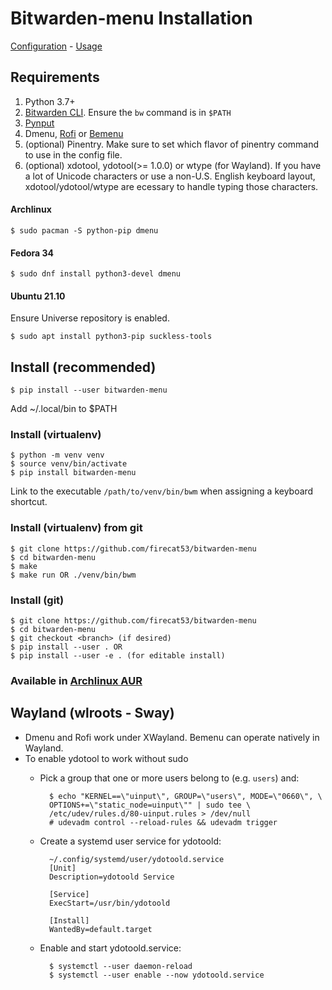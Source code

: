 # Bitwarden-menu Installation

[Configuration](configure.md) - [Usage](usage.md)

## Requirements

1. Python 3.7+
2. [Bitwarden CLI][1]. Ensure the `bw` command is in `$PATH`
3. [Pynput][2]
4. Dmenu, [Rofi][3] or [Bemenu][4]
5. (optional) Pinentry. Make sure to set which flavor of pinentry command to use
   in the config file.
6. (optional) xdotool, ydotool(>= 1.0.0) or wtype (for Wayland). If you have a
   lot of Unicode characters or use a non-U.S. English keyboard layout,
   xdotool/ydotool/wtype are ecessary to handle typing those characters.

#### Archlinux

`$ sudo pacman -S python-pip dmenu`

#### Fedora 34

`$ sudo dnf install python3-devel dmenu`

#### Ubuntu 21.10

Ensure Universe repository is enabled.

`$ sudo apt install python3-pip suckless-tools`

## Install (recommended)

`$ pip install --user bitwarden-menu`

Add ~/.local/bin to $PATH

### Install (virtualenv)

    $ python -m venv venv
    $ source venv/bin/activate
    $ pip install bitwarden-menu

Link to the executable `/path/to/venv/bin/bwm` when assigning a keyboard shortcut.

### Install (virtualenv) from git

    $ git clone https://github.com/firecat53/bitwarden-menu
    $ cd bitwarden-menu
    $ make
    $ make run OR ./venv/bin/bwm
    
### Install (git)
  
    $ git clone https://github.com/firecat53/bitwarden-menu
    $ cd bitwarden-menu
    $ git checkout <branch> (if desired)
    $ pip install --user . OR
    $ pip install --user -e . (for editable install)

### Available in [Archlinux AUR][5]


## Wayland (wlroots - Sway)

- Dmenu and Rofi work under XWayland. Bemenu can operate natively in Wayland.
- To enable ydotool to work without sudo
    - Pick a group that one or more users belong to (e.g. `users`) and:

            $ echo "KERNEL==\"uinput\", GROUP=\"users\", MODE=\"0660\", \
            OPTIONS+=\"static_node=uinput\"" | sudo tee \
            /etc/udev/rules.d/80-uinput.rules > /dev/null
            # udevadm control --reload-rules && udevadm trigger
        
    - Create a systemd user service for ydotoold:

            ~/.config/systemd/user/ydotoold.service
            [Unit]
            Description=ydotoold Service

            [Service]
            ExecStart=/usr/bin/ydotoold

            [Install]
            WantedBy=default.target

    - Enable and start ydotoold.service:

            $ systemctl --user daemon-reload 
            $ systemctl --user enable --now ydotoold.service

[1]: https://github.com/bitwarden/cli "Bitwarden CLI"
[2]: https://github.com/moses-palmer/pynput "pynput"
[3]: https://davedavenport.github.io/rofi/ "Rofi"
[4]: https://github.com/Cloudef/bemenu "Bemenu"
[5]: https://aur.archlinux.org/packages/bitwarden-menu-git "Archlinux AUR"
